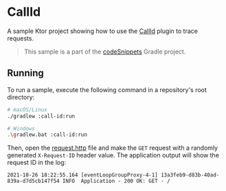 # CallId

A sample Ktor project showing how to use the [CallId](https://ktor.io/docs/call-id.html) plugin to trace requests.

> This sample is a part of the [codeSnippets](../../README.md) Gradle project.

## Running

To run a sample, execute the following command in a repository's root directory:
```bash
# macOS/Linux
./gradlew :call-id:run

# Windows
.\gradlew.bat :call-id:run
```
Then, open the [request.http](request.http) file and make the `GET` request with a randomly generated `X-Request-ID` header value. The application output will show the request ID in the log:

```
2021-10-26 18:22:55.164 [eventLoopGroupProxy-4-1] 13a3feb9-d83b-40ad-839a-d7d5cb147f54 INFO  Application - 200 OK: GET - /
```
